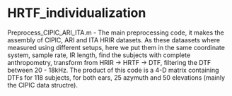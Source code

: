 # HRTF_individualization

Preprocess_CIPIC_ARI_ITA.m - The main preprocessing code, it makes the assembly of CIPIC, ARI and ITA HRIR datasets.
                             As these dataasets where measured using different setups, here we put them in the 
                             same coordinate system, sample rate, IR length, find the subjects with complete anthropometry,
                             transform from HRIR -> HRTF -> DTF, filtering the DTF between 20 - 18kHz. 
                             The product of this code is a 4-D matrix containing DTFs for 118 subjects, for both ears, 25 azymuth and 50                                elevations (mainly the CIPIC data structre).
                             
                               
                           
